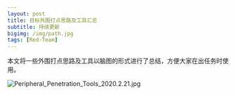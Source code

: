 ```yaml
---
layout: post
title: 目标外围打点思路及工具汇总
subtitle: 持续更新
bigimg: /img/path.jpg
tags: [Red-Team]
---
```


本文将一些外围打点思路及工具以脑图的形式进行了总结，方便大家在出任务时使用。


![Peripheral_Penetration_Tools_2020.2.21.jpg](https://cyber.hunttalk.cn/usr/uploads/2020/02/2773592467.jpg)